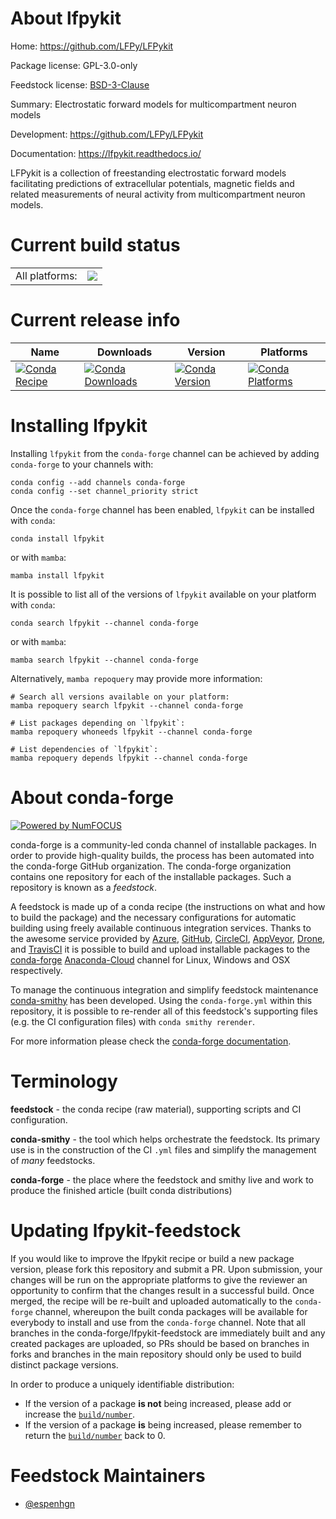 About lfpykit
=============

Home: https://github.com/LFPy/LFPykit

Package license: GPL-3.0-only

Feedstock license: [BSD-3-Clause](https://github.com/conda-forge/lfpykit-feedstock/blob/main/LICENSE.txt)

Summary: Electrostatic forward models for multicompartment neuron models

Development: https://github.com/LFPy/LFPykit

Documentation: https://lfpykit.readthedocs.io/

LFPykit is a collection of freestanding electrostatic forward models
facilitating predictions of extracellular potentials, magnetic fields
and related measurements of neural activity from multicompartment neuron
models.


Current build status
====================


<table><tr><td>All platforms:</td>
    <td>
      <a href="https://dev.azure.com/conda-forge/feedstock-builds/_build/latest?definitionId=11214&branchName=main">
        <img src="https://dev.azure.com/conda-forge/feedstock-builds/_apis/build/status/lfpykit-feedstock?branchName=main">
      </a>
    </td>
  </tr>
</table>

Current release info
====================

| Name | Downloads | Version | Platforms |
| --- | --- | --- | --- |
| [![Conda Recipe](https://img.shields.io/badge/recipe-lfpykit-green.svg)](https://anaconda.org/conda-forge/lfpykit) | [![Conda Downloads](https://img.shields.io/conda/dn/conda-forge/lfpykit.svg)](https://anaconda.org/conda-forge/lfpykit) | [![Conda Version](https://img.shields.io/conda/vn/conda-forge/lfpykit.svg)](https://anaconda.org/conda-forge/lfpykit) | [![Conda Platforms](https://img.shields.io/conda/pn/conda-forge/lfpykit.svg)](https://anaconda.org/conda-forge/lfpykit) |

Installing lfpykit
==================

Installing `lfpykit` from the `conda-forge` channel can be achieved by adding `conda-forge` to your channels with:

```
conda config --add channels conda-forge
conda config --set channel_priority strict
```

Once the `conda-forge` channel has been enabled, `lfpykit` can be installed with `conda`:

```
conda install lfpykit
```

or with `mamba`:

```
mamba install lfpykit
```

It is possible to list all of the versions of `lfpykit` available on your platform with `conda`:

```
conda search lfpykit --channel conda-forge
```

or with `mamba`:

```
mamba search lfpykit --channel conda-forge
```

Alternatively, `mamba repoquery` may provide more information:

```
# Search all versions available on your platform:
mamba repoquery search lfpykit --channel conda-forge

# List packages depending on `lfpykit`:
mamba repoquery whoneeds lfpykit --channel conda-forge

# List dependencies of `lfpykit`:
mamba repoquery depends lfpykit --channel conda-forge
```


About conda-forge
=================

[![Powered by
NumFOCUS](https://img.shields.io/badge/powered%20by-NumFOCUS-orange.svg?style=flat&colorA=E1523D&colorB=007D8A)](https://numfocus.org)

conda-forge is a community-led conda channel of installable packages.
In order to provide high-quality builds, the process has been automated into the
conda-forge GitHub organization. The conda-forge organization contains one repository
for each of the installable packages. Such a repository is known as a *feedstock*.

A feedstock is made up of a conda recipe (the instructions on what and how to build
the package) and the necessary configurations for automatic building using freely
available continuous integration services. Thanks to the awesome service provided by
[Azure](https://azure.microsoft.com/en-us/services/devops/), [GitHub](https://github.com/),
[CircleCI](https://circleci.com/), [AppVeyor](https://www.appveyor.com/),
[Drone](https://cloud.drone.io/welcome), and [TravisCI](https://travis-ci.com/)
it is possible to build and upload installable packages to the
[conda-forge](https://anaconda.org/conda-forge) [Anaconda-Cloud](https://anaconda.org/)
channel for Linux, Windows and OSX respectively.

To manage the continuous integration and simplify feedstock maintenance
[conda-smithy](https://github.com/conda-forge/conda-smithy) has been developed.
Using the ``conda-forge.yml`` within this repository, it is possible to re-render all of
this feedstock's supporting files (e.g. the CI configuration files) with ``conda smithy rerender``.

For more information please check the [conda-forge documentation](https://conda-forge.org/docs/).

Terminology
===========

**feedstock** - the conda recipe (raw material), supporting scripts and CI configuration.

**conda-smithy** - the tool which helps orchestrate the feedstock.
                   Its primary use is in the construction of the CI ``.yml`` files
                   and simplify the management of *many* feedstocks.

**conda-forge** - the place where the feedstock and smithy live and work to
                  produce the finished article (built conda distributions)


Updating lfpykit-feedstock
==========================

If you would like to improve the lfpykit recipe or build a new
package version, please fork this repository and submit a PR. Upon submission,
your changes will be run on the appropriate platforms to give the reviewer an
opportunity to confirm that the changes result in a successful build. Once
merged, the recipe will be re-built and uploaded automatically to the
`conda-forge` channel, whereupon the built conda packages will be available for
everybody to install and use from the `conda-forge` channel.
Note that all branches in the conda-forge/lfpykit-feedstock are
immediately built and any created packages are uploaded, so PRs should be based
on branches in forks and branches in the main repository should only be used to
build distinct package versions.

In order to produce a uniquely identifiable distribution:
 * If the version of a package **is not** being increased, please add or increase
   the [``build/number``](https://docs.conda.io/projects/conda-build/en/latest/resources/define-metadata.html#build-number-and-string).
 * If the version of a package **is** being increased, please remember to return
   the [``build/number``](https://docs.conda.io/projects/conda-build/en/latest/resources/define-metadata.html#build-number-and-string)
   back to 0.

Feedstock Maintainers
=====================

* [@espenhgn](https://github.com/espenhgn/)

